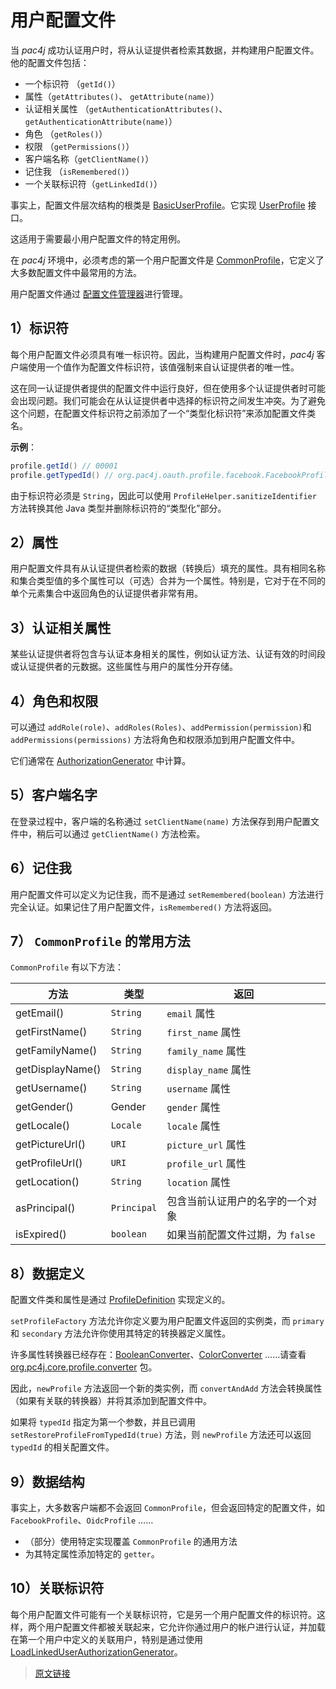 # 用户配置文件

当 *pac4j* 成功认证用户时，将从认证提供者检索其数据，并构建用户配置文件。他的配置文件包括：

- 一个标识符 （`getId()`）
- 属性（`getAttributes()`、 `getAttribute(name)`）
- 认证相关属性 （`getAuthenticationAttributes()`、`getAuthenticationAttribute(name)`）
- 角色 （`getRoles()`）
- 权限 （`getPermissions()`）
- 客户端名称（`getClientName()`）
- 记住我 （`isRemembered()`）
- 一个关联标识符（`getLinkedId()`）

事实上，配置文件层次结构的根类是 [BasicUserProfile](https://github.com/pac4j/pac4j/blob/master/pac4j-core/src/main/java/org/pac4j/core/profile/BasicUserProfile.java)。它实现 [UserProfile](https://github.com/pac4j/pac4j/blob/master/pac4j-core/src/main/java/org/pac4j/core/profile/UserProfile.java) 接口。

这适用于需要最小用户配置文件的特定用例。

在 *pac4j* 环境中，必须考虑的第一个用户配置文件是 [CommonProfile](https://github.com/pac4j/pac4j/blob/master/pac4j-core/src/main/java/org/pac4j/core/profile/CommonProfile.java)，它定义了大多数配置文件中最常用的方法。

用户配置文件通过 [配置文件管理器](/v5.7/profile-manager.html)进行管理。

## 1）标识符

每个用户配置文件必须具有唯一标识符。因此，当构建用户配置文件时，*pac4j* 客户端使用一个值作为配置文件标识符，该值强制来自认证提供者的唯一性。

这在同一认证提供者提供的配置文件中运行良好，但在使用多个认证提供者时可能会出现问题。我们可能会在从认证提供者中选择的标识符之间发生冲突。为了避免这个问题，在配置文件标识符之前添加了一个“类型化标识符”来添加配置文件类名。

**示例**：

```java
profile.getId() // 00001
profile.getTypedId() // org.pac4j.oauth.profile.facebook.FacebookProfile#00001
```

由于标识符必须是 `String`，因此可以使用 `ProfileHelper.sanitizeIdentifier` 方法转换其他 Java 类型并删除标识符的“类型化”部分。

## 2）属性

用户配置文件具有从认证提供者检索的数据（转换后）填充的属性。具有相同名称和集合类型值的多个属性可以（可选）合并为一个属性。特别是，它对于在不同的单个元素集合中返回角色的认证提供者非常有用。

## 3）认证相关属性

某些认证提供者将包含与认证本身相关的属性，例如认证方法、认证有效的时间段或认证提供者的元数据。这些属性与用户的属性分开存储。

## 4）角色和权限

可以通过 `addRole(role)`、`addRoles(Roles)`、`addPermission(permission)`和 `addPermissions(permissions)` 方法将角色和权限添加到用户配置文件中。

它们通常在 [AuthorizationGenerator](/v5.7/clients.html#_2-计算角色和权限) 中计算。

## 5）客户端名字

在登录过程中，客户端的名称通过 `setClientName(name)` 方法保存到用户配置文件中，稍后可以通过 `getClientName()` 方法检索。

## 6）记住我

用户配置文件可以定义为记住我，而不是通过 `setRemembered(boolean)` 方法进行完全认证。如果记住了用户配置文件，`isRemembered()` 方法将返回。

## 7） `CommonProfile` 的常用方法

`CommonProfile` 有以下方法：

|方法|类型|返回|
|--|--|--|
|getEmail()|`String`|`email` 属性|
|getFirstName()|`String`|`first_name` 属性|
|getFamilyName()|`String`|`family_name` 属性|
|getDisplayName()|`String`|`display_name` 属性|
|getUsername()|`String`|`username` 属性|
|getGender()|Gender|`gender` 属性|
|getLocale()|`Locale`|`locale` 属性|
|getPictureUrl()|`URI`|`picture_url` 属性|
|getProfileUrl()|`URI`|`profile_url` 属性|
|getLocation()|`String`|`location` 属性|
|asPrincipal()|`Principal`|包含当前认证用户的名字的一个对象|
|isExpired()|`boolean`|如果当前配置文件过期，为 `false`|

## 8）数据定义

配置文件类和属性是通过 [ProfileDefinition](https://github.com/pac4j/pac4j/blob/master/pac4j-core/src/main/java/org/pac4j/core/profile/definition/ProfileDefinition.java) 实现定义的。

`setProfileFactory` 方法允许你定义要为用户配置文件返回的实例类，而 `primary` 和 `secondary` 方法允许你使用其特定的转换器定义属性。

许多属性转换器已经存在：[BooleanConverter](https://github.com/pac4j/pac4j/blob/master/pac4j-core/src/main/java/org/pac4j/core/profile/converter/BooleanConverter.java)、[ColorConverter](https://github.com/pac4j/pac4j/blob/master/pac4j-core/src/main/java/org/pac4j/core/profile/converter/ColorConverter.java) ……请查看 [org.pc4j.core.profile.converter](https://github.com/pac4j/pac4j/tree/master/pac4j-core/src/main/java/org/pac4j/core/profile/converter) 包。

因此，`newProfile` 方法返回一个新的类实例，而 `convertAndAdd` 方法会转换属性（如果有关联的转换器）并将其添加到配置文件中。

如果将 `typedId` 指定为第一个参数，并且已调用 `setRestoreProfileFromTypedId(true)` 方法，则 `newProfile` 方法还可以返回 `typedId` 的相关配置文件。

## 9）数据结构

事实上，大多数客户端都不会返回 `CommonProfile`，但会返回特定的配置文件，如 `FacebookProfile`、`OidcProfile` ……

- （部分）使用特定实现覆盖 `CommonProfile` 的通用方法
- 为其特定属性添加特定的 `getter`。

## 10）关联标识符

每个用户配置文件可能有一个关联标识符，它是另一个用户配置文件的标识符。这样，两个用户配置文件都被关联起来，它允许你通过用户的帐户进行认证，并加载在第一个用户中定义的关联用户，特别是通过使用 [LoadLinkedUserAuthorizationGenerator](https://github.com/pac4j/pac4j/blob/master/pac4j-core/src/main/java/org/pac4j/core/authorization/generator/LoadLinkedUserAuthorizationGenerator.java)。

> [原文链接](https://www.pac4j.org/5.7.x/docs/user-profile.html)
